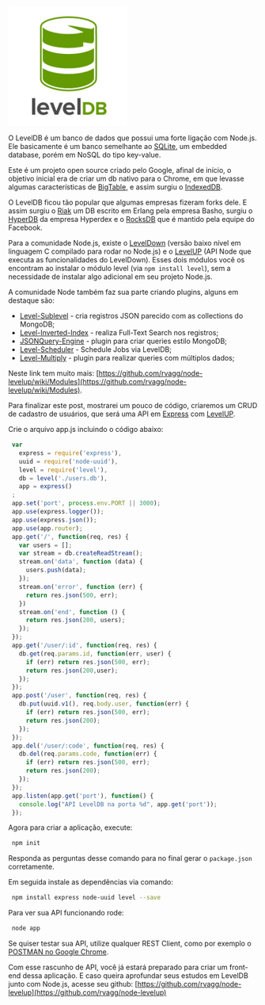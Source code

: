 ![Brincando com LevelDB](/images/leveldb.jpg "Brincando com LevelDB")

O LevelDB é um banco de dados que possui uma forte ligação com Node.js. Ele basicamente é um banco semelhante ao [SQLite](http://www.sqlite.org/), um embedded database, porém em NoSQL do tipo key-value.

Este é um projeto open source criado pelo Google, afinal de início, o objetivo inicial era de criar um db nativo para o Chrome, em que levasse algumas características de [BigTable](http://pt.wikipedia.org/wiki/BigTable), e assim surgiu o [IndexedDB](http://www.html5rocks.com/pt/tutorials/indexeddb/todo).

O LevelDB ficou tão popular que algumas empresas fizeram forks dele. E assim surgiu o [Riak](http://basho.com/riak/) um DB escrito em Erlang pela empresa Basho, surgiu o [HyperDB](http://wordpress.org/plugins/hyperdb) da empresa Hyperdex e o [RocksDB](http://rocksdb.org/) que é mantido pela equipe do Facebook.

Para a comunidade Node.js, existe o [LevelDown](https://github.com/rvagg/node-leveldown) (versão baixo nível em linguagem C compilado para rodar no Node.js) e o [LevelUP](https://github.com/rvagg/node-levelup) (API Node que executa as funcionalidades do LevelDown). Esses dois módulos você os encontram ao instalar o módulo level (via `npm install level`), sem a necessidade de instalar algo adicional em seu projeto Node.js.

A comunidade Node também faz sua parte criando plugins, alguns em destaque são:

*   [Level-Sublevel](https://github.com/dominictarr/level-sublevel) - cria registros JSON parecido com as collections do MongoDB;
*   [Level-Inverted-Index](https://github.com/dominictarr/level-inverted-index) - realiza Full-Text Search nos registros;
*   [JSONQuery-Engine](https://github.com/eugeneware/jsonquery-engine) - plugin para criar queries estilo MongoDB;
*   [Level-Scheduler](https://github.com/juliangruber/level-schedule) - Schedule Jobs via LevelDB;
*   [Level-Multiply](https://github.com/rvagg/node-level-multiply) - plugin para realizar queries com múltiplos dados;

Neste link tem muito mais: [https://github.com/rvagg/node-levelup/wiki/Modules](https://github.com/rvagg/node-levelup/wiki/Modules).

Para finalizar este post, mostrarei um pouco de código, criaremos um CRUD de cadastro de usuários, que será uma API em [Express](https://github.com/visionmedia/express) com [LevelUP](https://github.com/rvagg/node-levelup).

Crie o arquivo app.js incluindo o código abaixo:

``` javascript
 var
   express = require('express'),
   uuid = require('node-uuid'),
   level = require('level'),
   db = level('./users.db'),
   app = express()
 ;
 app.set('port', process.env.PORT || 3000);
 app.use(express.logger());
 app.use(express.json());
 app.use(app.router);
 app.get('/', function(req, res) {
   var users = [];
   var stream = db.createReadStream();
   stream.on('data', function (data) {
     users.push(data);
   });
   stream.on('error', function (err) {
     return res.json(500, err);
   })
   stream.on('end', function () {
     return res.json(200, users);
   });
 });
 app.get('/user/:id', function(req, res) {
   db.get(req.params.id, function(err, user) {
     if (err) return res.json(500, err);
     return res.json(200,user);
   });
 });
 app.post('/user', function(req, res) {
   db.put(uuid.v1(), req.body.user, function(err) {
     if (err) return res.json(500, err);
     return res.json(200);
   });
 });
 app.del('/user/:code', function(req, res) {
   db.del(req.params.code, function(err) {
     if (err) return res.json(500, err);
     return res.json(200);
   });
 });
 app.listen(app.get('port'), function() {
   console.log("API LevelDB na porta %d", app.get('port'));
 });
``` 

Agora para criar a aplicação, execute:

``` bash
 npm init
``` 

Responda as perguntas desse comando para no final gerar o `package.json` corretamente.

Em seguida instale as dependências via comando:

``` bash
 npm install express node-uuid level --save
``` 

Para ver sua API funcionando rode:

``` bash
 node app
``` 

Se quiser testar sua API, utilize qualquer REST Client, como por exemplo o [POSTMAN no Google Chrome](https://chrome.google.com/webstore/detail/postman-rest-client/fdmmgilgnpjigdojojpjoooidkmcomcm).

Com esse rascunho de API, você já estará preparado para criar um front-end dessa aplicação. E caso queira aprofundar seus estudos em LevelDB junto com Node.js, acesse seu github: [https://github.com/rvagg/node-levelup](https://github.com/rvagg/node-levelup)